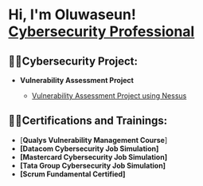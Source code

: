<h1>Hi, I'm Oluwaseun! <br/><a href="https://github.com/oluwaseunasdenuga">Cybersecurity Professional</a>

 
  <h2>👨‍💻Cybersecurity Project:</h2>

- <b>Vulnerability Assessment Project</b>

  - [Vulnerability Assessment Project using Nessus](https://github.com/oluwaseunadenuga)

 <h2>👨‍💻Certifications and Trainings:</h2>
 
- [**Qualys Vulnerability Management Course**] <b>
- [**Datacom Cybersecurity Job Simulation**] <b>
- [Mastercard Cybersecurity Job Simulation] <b>
- [Tata Group Cybersecurity Job Simulation]<b>
- [Scrum Fundamental Certified] <b>

<!--
**oluwaseunadenuga/oluwaseun_adenuga** is a ✨ _special_ ✨ repository because its `README.md` (this file) appears on your GitHub profile.

Here are some ideas to get you started:

- 🔭 I’m currently working on ...
- 🌱 I’m currently learning ...
- 👯 I’m looking to collaborate on ...
- 🤔 I’m looking for help with ...
- 💬 Ask me about ...
- 📫 How to reach me: ...
- 😄 Pronouns: ...
- ⚡ Fun fact: ...
-->


